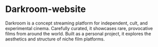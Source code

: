 # Darkroom-website
Darkroom is a concept streaming platform for independent, cult, and experimental cinema. Carefully curated, it showcases rare, provocative films from around the world. Built as a personal project, it explores the aesthetics and structure of niche film platforms.
